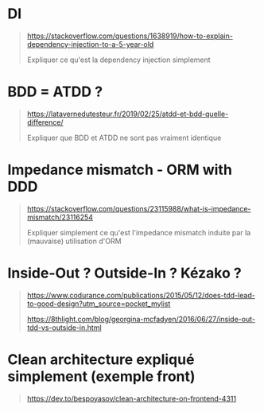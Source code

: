 # DI

> <https://stackoverflow.com/questions/1638919/how-to-explain-dependency-injection-to-a-5-year-old>
> 
> Expliquer ce qu'est la dependency injection simplement

# BDD = ATDD ?

> <https://latavernedutesteur.fr/2019/02/25/atdd-et-bdd-quelle-difference/>
>
> Expliquer que BDD et ATDD ne sont pas vraiment identique

# Impedance mismatch - ORM with DDD

> <https://stackoverflow.com/questions/23115988/what-is-impedance-mismatch/23116254>
>
> Expliquer simplement ce qu'est l'impedance mismatch induite par la (mauvaise) utilisation d'ORM

# Inside-Out ? Outside-In ? Kézako ?

> <https://www.codurance.com/publications/2015/05/12/does-tdd-lead-to-good-design?utm_source=pocket_mylist>
> 
> <https://8thlight.com/blog/georgina-mcfadyen/2016/06/27/inside-out-tdd-vs-outside-in.html>

# Clean architecture expliqué simplement (exemple front)

> <https://dev.to/bespoyasov/clean-architecture-on-frontend-4311>

